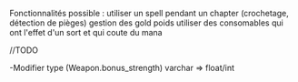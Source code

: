Fonctionnalités possible :
  utiliser un spell pendant un chapter (crochetage, détection de pièges)
  gestion des gold
  poids
  utiliser des consomables qui ont l'effet d'un sort et qui coute du mana

//TODO

-Modifier type (Weapon.bonus_strength) varchar => float/int
